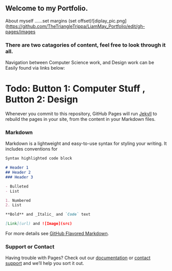## Welcome to my Portfolio.
About myself ......set margins  (set offset)![diplay_pic.png](https://github.com/TheTriangleTrippa/LiamMay_Portfolio/edit/gh-pages/images

### There are two catagories of content, feel free to look through it all.

Navigation between Computer Science work, and Design work can be Easily found via links below:
# Todo: Button 1: Computer Stuff , Button 2: Design

Whenever you commit to this repository, GitHub Pages will run [Jekyll](https://jekyllrb.com/) to rebuild the pages in your site, from the content in your Markdown files.

### Markdown

Markdown is a lightweight and easy-to-use syntax for styling your writing. It includes conventions for

```markdown
Syntax highlighted code block

# Header 1
## Header 2
### Header 3

- Bulleted
- List

1. Numbered
2. List

**Bold** and _Italic_ and `Code` text

[Link](url) and ![Image](src)
```

For more details see [GitHub Flavored Markdown](https://guides.github.com/features/mastering-markdown/).

### Support or Contact

Having trouble with Pages? Check out our [documentation](https://docs.github.com/categories/github-pages-basics/) or [contact support](https://support.github.com/contact) and we’ll help you sort it out.

